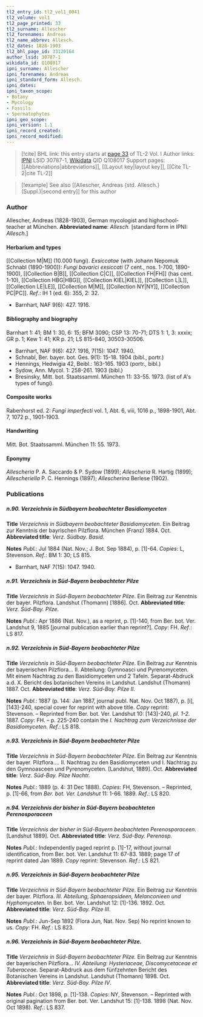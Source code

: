 ```yaml
---
tl2_entry_id: tl2_vol1_0041
tl2_volume: vol1
tl2_page_printed: 33
tl2_surname: Allescher
tl2_forenames: Andreas
tl2_name_abbrev: Allesch.
tl2_dates: 1828-1903
tl2_bhl_page_id: 33120164
author_lsid: 30787-1
wikidata_id: Q108017
ipni_surname: Allescher
ipni_forenames: Andreas
ipni_standard_form: Allesch.
ipni_dates: 
ipni_taxon_scope: 
- Botany
- Mycology
- Fossils
- Spermatophytes
ipni_geo_scope: 
ipni_version: 1.1
ipni_record_created: 
ipni_record_modified:
---
```


> [!cite] BHL link: this entry starts at [page 33](https://www.biodiversitylibrary.org/page/33120164) of TL-2 Vol. I
> Author links: [IPNI](https://www.ipni.org/a/30787-1) LSID 30787-1, [Wikidata](https://www.wikidata.org/wiki/Q108017) QID Q108017
> Support pages: [[Abbreviations|abbreviations]], [[Layout key|layout key]], [[Cite TL-2|cite TL-2]]

> [!example] See also [[Allescher, Andreas {std. Allesch.} (Suppl.)|second entry]] for this author

### Author

Allescher, Andreas (1828-1903), German mycologist and highschool-teacher at München. 
**Abbreviated name**: *Allesch.* \[standard form in IPNI: *Allesch.*\]

#### Herbarium and types

[[Collection M|M]] (10.000 fungi).
*Exsiccatae* (with Johann Nepomuk Schnabl (1890-1900)): *Fungi bavarici exsiccati* (7 cent., nos. 1-700, 1890-1900), [[Collection B|B]], [[Collection C|C]], [[Collection FH|FH]] (has cent. 1-10), [[Collection HBG|HBG]], [[Collection KIEL|KIEL]], [[Collection L|L]], [[Collection LE|LE]], [[Collection M|M]], [[Collection NY|NY]], [[Collection PC|PC]].
*Ref*.: IH 1 (ed. 6): 355, 2: 32.
- Barnhart, NAF 9(6): 427. 1916.

#### Bibliography and biography

Barnhart 1: 41; BM 1: 30, 6: 15; BFM 3090; CSP 13: 70-71; DTS 1: 1, 3: xxxix; GR p. 1; Kew 1: 41; KR p. 21; LS 815-840, 30503-30506.
- Barnhart, NAF 9(6): 427. 1916, 7(15): 1047. 1940.
- Schnabl, Ber. bayer. bot. Ges. 9(1): 15-18. 1904 (bibl., portr.)
- Hennings, Hedwigia 42, Beibl.: 163-165. 1903 (portr., bibl.)
- Sydow, Ann. Mycol. 1: 258-261. 1903 (bibl.)
- Bresinsky, Mitt. bot. Staatssamml. München 11: 33-55. 1973. (list of A's types of fungi).

#### Composite works

Rabenhorst ed. 2: *Fungi imperfecti* vol. 1, Abt. 6, viii, 1016 p., 1898-1901, Abt. 7, 1072 p., 1901-1903.

#### Handwriting

Mitt. Bot. Staatssamml. München 11: 55. 1973.

#### Eponymy

*Allescheria* P. A. Saccardo & P. Sydow (1899); *Allescheria* R. Hartig (1899); *Allescheriella* P. C. Hennings (1897); *Allescherina* Berlese (1902).

### Publications

##### n.90. Verzeichnis in Südbayern beobachteter Basidiomyceten

**Title**
*Verzeichnis in Südbayern beobachteter Basidiomyceten*. Ein Beitrag zur Kenntnis der bayrischen Pilzflora. München (Franz) 1884. Oct.
**Abbreviated title**: *Verz. Südbay. Basid.*

**Notes**
*Publ*.: Jul 1884 (Nat. Nov.; J. Bot. Sep 1884), p. \[1\]-64. *Copies*: L, Stevenson.
*Ref*.: BM 1: 30; LS 815.
- Barnhart, NAF 7(15): 1047. 1940.

##### n.91. Verzeichnis in Süd-Bayern beobachteter Pilze

**Title**
*Verzeichnis in Süd-Bayern beobachteter Pilze*. Ein Beitrag zur Kenntnis der bayer. Pilzflora. Landshut (Thomann) \[1886\]. Oct.
**Abbreviated title**: *Verz. Süd-Bay. Pilze*.

**Notes**
*Publ*.: Apr 1886 (Nat. Nov.), as a reprint, p. \[1\]-140, from Ber. bot. Ver. Landshut 9, 1885 \[journal publication earlier than reprint?\]. *Copy*: FH.
*Ref*.: LS 817.

##### n.92. Verzeichnis in Süd-Bayern beobachteter Pilze

**Title**
*Verzeichnis in Süd-Bayern beobachteter Pilze*. Ein Beitrag zur Kenntnis der bayerischen Pilzflora... II. Abteilung: Gymnoasci und Pyrenomyceten. Mit einem Nachtrag zu den Basidiomyceten und 2 Tafeln. Separat-Abdruck a.d. X. Bericht des botanischen Vereins in Landshut. Landshut (Thomann) 1887. Oct.
**Abbreviated title**: *Verz. Süd-Bay. Pilze II*.

**Notes**
*Publ*.: 1887 (p. 144: Jan 1887, journal publ. Nat. Nov. Oct 1887), p. \[i\], \[143\]-240, special cover for reprint with above title. *Copy* reprint: Stevenson. – Reprinted from Ber. bot. Ver. Landshut 10: \[143\]-240, *pl. 1-2.* 1887. *Copy*: FH. – p. 225-240 contain the *I. Nachtrag zum Verzeichnisse der Basidiomyceten.*
*Ref*.: LS 818.

##### n.93. Verzeichnis in Süd-Bayern beobachteter Pilze

**Title**
*Verzeichnis in Süd-Bayern beobachteter Pilze*. Ein Beitrag zur Kenntnis der bayer. Pilzflora.... II. Nachtrag zu den Basidiomyceten und I. Nachtrag zu den Gymnoasceen und Pyrenomyceten. \[Landshut, 1889\]. Oct.
**Abbreviated title**: *Verz. Süd-Bay. Pilze Nachtr.*

**Notes**
*Publ*.: 1889 (p. 4: 31 Dec 1888). *Copies*: FH, Stevenson. – Reprinted, p. \[1\]-66, from *Ber. bot. Ver. Landshut* 11: 1-66. 1889.
*Ref*.: LS 820.

##### n.94. Verzeichnis der bisher in Süd-Bayern beobachteten Perenosporaceen

**Title**
*Verzeichnis der bisher in Süd-Bayern beobachteten Perenosporaceen*. \[Landshut 1889\]. Oct.
**Abbreviated title**: *Verz. Süd-Bay. Perenosp.*

**Notes**
*Publ*.: Independently paged reprint p. \[1\]-17, without journal identification, from Ber. bot. Ver. Landshut 11: 67-83. 1889; page 17 of reprint dated Jan 1889. *Copy* reprint: Stevenson.
*Ref*.: LS 821.

##### n.95. Verzeichnis in Süd-Bayern beobachteter Pilze

**Title**
*Verzeichnis in Süd-Bayern beobachteter Pilze*. Ein Beitrag zur Kenntnis der bayer. Pilzflora. *III. Abteilung, Sphaeropsideen, Melanconieen und Hyphomyceten.* In Ber. bot. Ver. Landshut 12: \[1\]-136. 1892. Oct.
**Abbreviated title**: *Verz. Süd-Bay. Pilze III*.

**Notes**
*Publ*.: Jun-Sep 1892 (Flora Jun, Nat. Nov. Sep) No reprint known to us. *Copy*: FH.
*Ref*.: LS 823.

##### n.96. Verzeichnis in Süd-Bayern beobachteter Pilze.

**Title**
*Verzeichnis in Süd-Bayern beobachteter Pilze.* Ein Beitrag zur Kenntnis der bayerischen Pilzflora... *IV. Abteilung: Hysteriaceae, Discomycetaceae et Tuberaceae.* Separat-Abdruck aus dem fünfzehnten Bericht des Botanischen Vereins in Landshut. Landshut (Thomann) 1898. Oct.
**Abbreviated title**: *Verz. Süd-Bay. Pilze IV*.

**Notes**
*Publ*.: Oct 1898, p. \[1\]-138. *Copies*: NY, Stevenson. – Reprinted with original pagination from Ber. bot. Ver. Landshut 15: \[1\]-138. 1898 (Nat. Nov. Oct 1898).
*Ref*.: LS 837.

